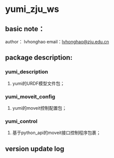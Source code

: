 # yumi_zju_ws
## basic note：
author： lvhonghao
email：lvhonghao@zju.edu.cn

## package description:
### yumi_description
1. yumi的URDF模型文件包；

### yumi_moveit_config
1. yumi的moveit控制配置包；

### yumi_control
1. 基于python_api的moveit接口控制程序包裹；

##  version update log 

